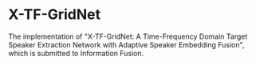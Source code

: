 # X-TF-GridNet
The implementation of "X-TF-GridNet: A Time-Frequency Domain Target Speaker Extraction Network with Adaptive Speaker Embedding Fusion", which is submitted to Information Fusion.
